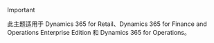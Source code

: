 > [!IMPORTANT]
> 此主题适用于 Dynamics 365 for Retail、Dynamics 365 for Finance and Operations Enterprise Edition 和 Dynamics 365 for Operations。
